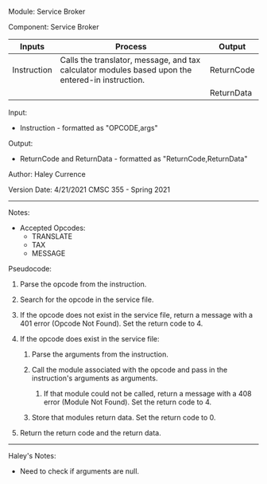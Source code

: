 Module: Service Broker

Component: Service Broker


| Inputs | Process | Output |
| --- | --- | --- |
| Instruction | Calls the translator, message, and tax calculator modules based upon the entered-in instruction. | ReturnCode |
| | | ReturnData |

Input: 
* Instruction - formatted as "OPCODE,args"

Output: 
* ReturnCode and ReturnData - formatted as "ReturnCode,ReturnData"

Author: Haley Currence

Version Date: 4/21/2021 CMSC 355 - Spring 2021

---

Notes:
* Accepted Opcodes:
  * TRANSLATE
  * TAX
  * MESSAGE

Pseudocode:
1. Parse the opcode from the instruction. 
2. Search for the opcode in the service file.
3. If the opcode does not exist in the service file, return a message with a 401 error (Opcode Not Found). Set the return code to 4.
4. If the opcode does exist in the service file:

   1. Parse the arguments from the instruction. 
   2. Call the module associated with the opcode and pass in the instruction's arguments as arguments.


      1. If that module could not be called, return a message with a 408 error (Module Not Found). Set the return code to 4.


   3. Store that modules return data. Set the return code to 0.


5. Return the return code and the return data.

---

Haley's Notes:
* Need to check if arguments are null.
